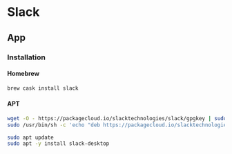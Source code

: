 # Slack

## App

### Installation

#### Homebrew

```sh
brew cask install slack
```

#### APT

```sh
wget -O - https://packagecloud.io/slacktechnologies/slack/gpgkey | sudo apt-key add -
sudo /usr/bin/sh -c 'echo "deb https://packagecloud.io/slacktechnologies/slack/debian/ jessie main" >> /etc/apt/sources.list.d/slack.list'
```

```sh
sudo apt update
sudo apt -y install slack-desktop
```
